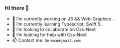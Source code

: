 ### Hi there 👋

- 🔭 I’m currently working on JS && Web-Graphics ..
- 🌱 I’m currently learning Typescript, Swift 5..
- 👯 I’m looking to collaborate on Css-Next
- 🤔 I’m looking for help with Css-Next
- 📫 Contact me: <code>Germxu#gmail.com</code>
